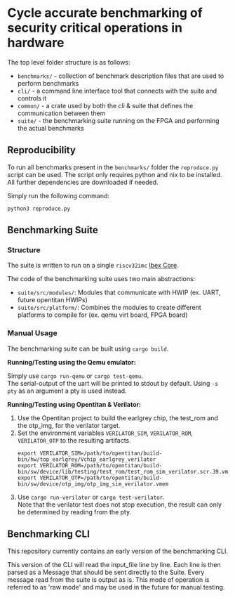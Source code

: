 # Cycle accurate benchmarking of security critical operations in hardware

The top level folder structure is as follows:

- `benchmarks/` - collection of benchmark description files that are used to perform benchmarks
- `cli/` - a command line interface tool that connects with the suite and controls it
- `common/` - a crate used by both the cli & suite that defines the communication between them
- `suite/` - the benchmarking suite running on the FPGA and performing the actual benchmarks

## Reproducibility

To run all benchmarks present in the `benchmarks/` folder the `reproduce.py` script can be used.
The script only requires python and nix to be installed. All further dependencies are downloaded if needed.

Simply run the following command:
```console
python3 reproduce.py
```

## Benchmarking Suite

### Structure

The suite is written to run on a single `riscv32imc` [Ibex Core](https://github.com/lowRISC/ibex).

The code of the benchmarking suite uses two main abstractions:

- `suite/src/modules/`: Modules that communicate with HWIP (ex. UART, future opentitan HWIPs)
- `suite/src/platform/`: Combines the modules to create different platforms to compile for (ex. qemu virt board, FPGA board)

### Manual Usage

The benchmarking suite can be built using `cargo build`.

**Running/Testing using the Qemu emulator:**

Simply use `cargo run-qemu` or `cargo test-qemu`. \
The serial-output of the uart will be printed to stdout by default. Using `-s pty` as an argument a pty is used instead.

**Running/Testing using Opentitan & Verilator:**
1. Use the Opentitan project to build the earlgrey chip, the test_rom and the otp_img, for the verilator target.
2. Set the environment variables `VERILATOR_SIM`, `VERILATOR_ROM`, `VERILATOR_OTP` to the resulting artifacts.
   ```console
   export VERILATOR_SIM=/path/to/opentitan/build-bin/hw/top_earlgrey/Vchip_earlgrey_verilator
   export VERILATOR_ROM=/path/to/opentitan/build-bin/sw/device/lib/testing/test_rom/test_rom_sim_verilator.scr.39.vmem
   export VERILATOR_OTP=/path/to/opentitan/build-bin/sw/device/otp_img/otp_img_sim_verilator.vmem
   ```
3. Use `cargo run-verilator` or `cargo test-verilator`. \
   Note that the verilator test does not stop execution, the result can only be determined by reading from the pty. 

## Benchmarking CLI

This repository currently contains an early version of the benchmarking CLI.

This version of the CLI will read the input_file line by line.
Each line is then parsed as a Message that should be sent directly to the Suite.
Every message read from the suite is output as is.
This mode of operation is referred to as 'raw mode' and may be used in the future for manual testing.
